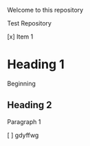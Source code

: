 Welcome to this repository

Test Repository

[x] Item 1
# Heading 1
Beginning

## Heading 2 
Paragraph 1

[ ] gdyffwg
